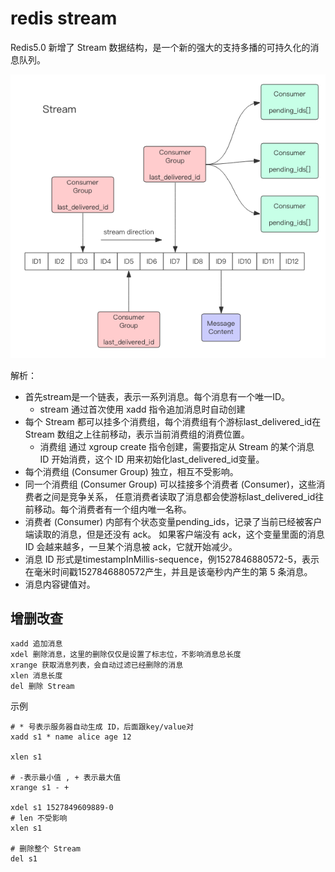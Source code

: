 # redis stream
Redis5.0 新增了 Stream 数据结构，是一个新的强大的支持多播的可持久化的消息队列。

![](./assets/redis-stream.png)

解析：
- 首先stream是一个链表，表示一系列消息。每个消息有一个唯一ID。
  - stream 通过首次使用 xadd 指令追加消息时自动创建
- 每个 Stream 都可以挂多个消费组，每个消费组有个游标last_delivered_id在 Stream 数组之上往前移动，表示当前消费组的消费位置。
  - 消费组 通过 xgroup create 指令创建，需要指定从 Stream 的某个消息 ID 开始消费，这个 ID 用来初始化last_delivered_id变量。
- 每个消费组 (Consumer Group) 独立，相互不受影响。
- 同一个消费组 (Consumer Group) 可以挂接多个消费者 (Consumer)，这些消费者之间是竞争关系，
任意消费者读取了消息都会使游标last_delivered_id往前移动。每个消费者有一个组内唯一名称。
- 消费者 (Consumer) 内部有个状态变量pending_ids，记录了当前已经被客户端读取的消息，但是还没有 ack。
如果客户端没有 ack，这个变量里面的消息 ID 会越来越多，一旦某个消息被 ack，它就开始减少。
- 消息 ID 形式是timestampInMillis-sequence，例1527846880572-5，表示在毫米时间戳1527846880572产生，并且是该毫秒内产生的第 5 条消息。
- 消息内容键值对。

## 增删改查
```
xadd 追加消息
xdel 删除消息，这里的删除仅仅是设置了标志位，不影响消息总长度
xrange 获取消息列表，会自动过滤已经删除的消息
xlen 消息长度
del 删除 Stream
```
示例
```
# * 号表示服务器自动生成 ID，后面跟key/value对
xadd s1 * name alice age 12

xlen s1

# -表示最小值 , + 表示最大值
xrange s1 - +

xdel s1 1527849609889-0
# len 不受影响
xlen s1

# 删除整个 Stream
del s1
```
